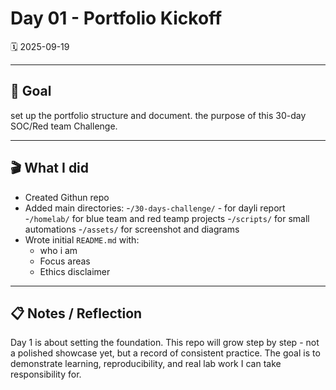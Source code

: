 # Day 01 - Portfolio Kickoff

🗓️ 2025-09-19


---

## 🎯 Goal
set up the portfolio structure and document. the purpose of this 30-day SOC/Red team Challenge.

---

## 🎬 What I did
- Created Githun repo
- Added main directories:
    -`/30-days-challenge/` - for dayli report
    -`/homelab/` for blue team and red teamp projects
    -`/scripts/` for small automations
    -`/assets/` for screenshot and diagrams
- Wrote initial `README.md` with:
    - who i am
    - Focus areas
    - Ethics disclaimer

---

## 📋 Notes / Reflection
Day 1 is about setting the foundation. This repo will grow step by step - not a polished showcase yet, but a record of consistent practice. The goal is to demonstrate learning, reproducibility, and real lab work I can take responsibility for.